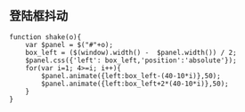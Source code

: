 登陆框抖动
-

	function shake(o){
	    var $panel = $("#"+o);
	    box_left = ($(window).width() -  $panel.width()) / 2;
	    $panel.css({'left': box_left,'position':'absolute'});
	    for(var i=1; 4>=i; i++){
	        $panel.animate({left:box_left-(40-10*i)},50);
	        $panel.animate({left:box_left+2*(40-10*i)},50);
	    }
	}


